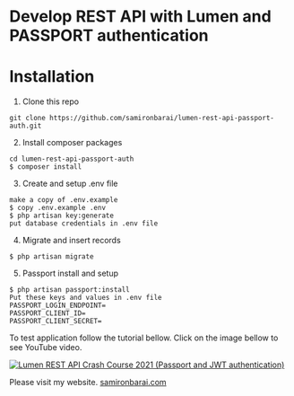 # Develop REST API with Lumen and PASSPORT authentication

# Installation

1. Clone this repo

```
git clone https://github.com/samironbarai/lumen-rest-api-passport-auth.git
```

2. Install composer packages

```
cd lumen-rest-api-passport-auth
$ composer install
```

3. Create and setup .env file

```
make a copy of .env.example
$ copy .env.example .env
$ php artisan key:generate
put database credentials in .env file
```

4. Migrate and insert records

```
$ php artisan migrate
```

5. Passport install and setup

```
$ php artisan passport:install
Put these keys and values in .env file
PASSPORT_LOGIN_ENDPOINT=
PASSPORT_CLIENT_ID=
PASSPORT_CLIENT_SECRET=
```

To test application follow the tutorial bellow.
Click on the image bellow to see YouTube video.

[![Lumen REST API Crash Course 2021 (Passport and JWT authentication)](https://img.youtube.com/vi/g_22EUfibJ8/0.jpg)](https://www.youtube.com/watch?v=g_22EUfibJ8)

Please visit my website.
[samironbarai.com](https://samironbarai.com/)
